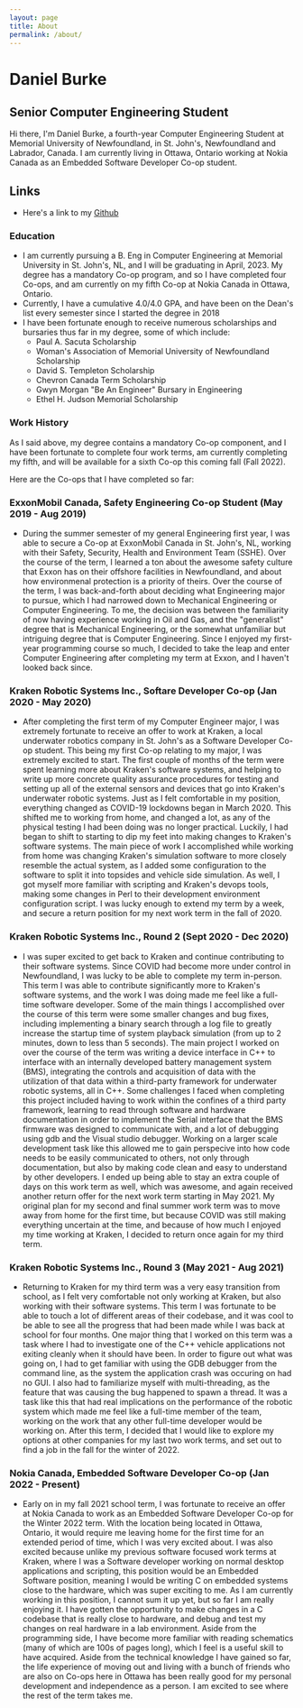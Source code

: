 ```yaml
---
layout: page
title: About
permalink: /about/
---
```


# Daniel Burke
## Senior Computer Engineering Student
Hi there, I'm Daniel Burke, a fourth-year Computer Engineering Student at Memorial University of Newfoundland, in St. John's, Newfoundland and Labrador, Canada. I am currently living in Ottawa, Ontario working at Nokia Canada as an Embedded Software Developer Co-op student.

## Links
- Here's a link to my [Github](https://github.com/Burke-Daniel)

### Education
- I am currently pursuing a B. Eng in Computer Engineering at Memorial University in St. John's, NL, and I will be graduating in April, 2023. My degree has a mandatory Co-op program, and so I have completed four Co-ops, and am currently on my fifth Co-op at Nokia Canada in Ottawa, Ontario.
- Currently, I have a cumulative 4.0/4.0 GPA, and have been on the Dean's list every semester since I started the degree in 2018
- I have been fortunate enough to receive numerous scholarships and bursaries thus far in my degree, some of which include:
  - Paul A. Sacuta Scholarship
  - Woman's Association of Memorial University of Newfoundland Scholarship
  - David S. Templeton Scholarship
  - Chevron Canada Term Scholarship
  - Gwyn Morgan "Be An Engineer" Bursary in Engineering
  - Ethel H. Judson Memorial Scholarship

### Work History
As I said above, my degree contains a mandatory Co-op component, and I have been fortunate to complete four work terms, am currently completing my fifth, and will be available for a sixth Co-op this coming fall (Fall 2022).

Here are the Co-ops that I have completed so far:
### ExxonMobil Canada, Safety Engineering Co-op Student (May 2019 - Aug 2019)
- During the summer semester of my general Engineering first year, I was able to secure a Co-op at ExxonMobil Canada in St. John's, NL, working with their Safety, Security, Health and Environment Team (SSHE). Over the course of the term, I learned a ton about the awesome safety culture that Exxon has on their offshore facilities in Newfoundland, and about how environmenal protection is a priority of theirs. Over the course of the term, I was back-and-forth about deciding what Engineering major to pursue, which I had narrowed down to Mechanical Engineering or Computer Engineering. To me, the decision was between the familiarity of now having experience working in Oil and Gas, and the "generalist" degree that is Mechanical Engineering, or the somewhat unfamiliar but intriguing degree that is Computer Engineering. Since I enjoyed my first-year programming course so much, I decided to take the leap and enter Computer Engineering after completing my term at Exxon, and I haven't looked back since.

### Kraken Robotic Systems Inc., Softare Developer Co-op (Jan 2020 - May 2020)
- After completing the first term of my Computer Engineer major, I was extremely fortunate to receive an offer to work at Kraken, a local underwater robotics company in St. John's as a Software Developer Co-op student. This being my first Co-op relating to my major, I was extremely excited to start. The first couple of months of the term were spent learning more about Kraken's software systems, and helping to write up more concrete quality assurance procedures for testing and setting up all of the external sensors and devices that go into Kraken's underwater robotic systems. Just as I felt comfortable in my position, everything changed as COVID-19 lockdowns began in March 2020. This shifted me to working from home, and changed a lot, as any of the physical testing I had been doing was no longer practical. Luckily, I had began to shift to starting to dip my feet into making changes to Kraken's software systems. The main piece of work I accomplished while working from home was changing Kraken's simulation software to more closely resemble the actual system, as I added some configuration to the software to split it into topsides and vehicle side simulation. As well, I got myself more familiar with scripting and Kraken's devops tools, making some changes in Perl to their development environment configuration script. I was lucky enough to extend my term by a week, and secure a return position for my next work term in the fall of 2020.

### Kraken Robotic Systems Inc., Round 2 (Sept 2020 - Dec 2020)
- I was super excited to get back to Kraken and continue contributing to their software systems. Since COVID had become more under control in Newfoundland, I was lucky to be able to complete my term in-person. This term I was able to contribute significantly more to Kraken's software systems, and the work I was doing made me feel like a full-time software developer. Some of the main things I accomplished over the course of this term were some smaller changes and bug fixes, including implementing a binary search through a log file to greatly increase the startup time of system playback simulation (from up to 2 minutes, down to less than 5 seconds). The main project I worked on over the course of the term was writing a device interface in C++ to interface with an internally developed battery management system (BMS), integrating the controls and acquisition of data with the utilization of that data within a third-party framework for underwater robotic systems, all in C++. Some challenges I faced when completing this project included having to work within the confines of a third party framework, learning to read through software and hardware documentation in order to implement the Serial interface that the BMS firmware was designed to communicate with, and a lot of debugging using gdb and the Visual studio debugger. Working on a larger scale development task like this allowed me to gain perspecive into how code needs to be easily communicated to others, not only through documentation, but also by making code clean and easy to understand by other developers. I ended up being able to stay an extra couple of days on this work term as well, which was awesome, and again received another return offer for the next work term starting in May 2021. My original plan for my second and final summer work term was to move away from home for the first time, but because COVID was still making everything uncertain at the time, and because of how much I enjoyed my time working at Kraken, I decided to return once again for my third term.

### Kraken Robotic Systems Inc., Round 3 (May 2021 - Aug 2021)
- Returning to Kraken for my third term was a very easy transition from school, as I felt very comfortable not only working at Kraken, but also working with their software systems. This term I was fortunate to be able to touch a lot of different areas of their codebase, and it was cool to be able to see all the progress that had been made while I was back at school for four months. One major thing that I worked on this term was a task where I had to investigate one of the C++ vehicle applications not exiting cleanly when it should have been. In order to figure out what was going on, I had to get familiar with using the GDB debugger from the command line, as the system the application crash was occuring on had no GUI. I also had to familiarize myself with multi-threading, as the feature that was causing the bug happened to spawn a thread. It was a task like this that had real implications on the performance of the robotic system which made me feel like a full-time member of the team, working on the work that any other full-time developer would be working on. After this term, I decided that I would like to explore my options at other companies for my last two work terms, and set out to find a job in the fall for the winter of 2022.

### Nokia Canada, Embedded Software Developer Co-op (Jan 2022 - Present)
- Early on in my fall 2021 school term, I was fortunate to receive an offer at Nokia Canada to work as an Embedded Software Developer Co-op for the Winter 2022 term. With the location being located in Ottawa, Ontario, it would require me leaving home for the first time for an extended period of time, which I was very excited about. I was also excited because unlike my previous software focused work terms at Kraken, where I was a Software developer working on normal desktop applications and scripting, this position would be an Embedded Software position, meaning I would be writing C on embedded systems close to the hardware, which was super exciting to me. As I am currently working in this position, I cannot sum it up yet, but so far I am really enjoying it. I have gotten the opportunity to make changes in a C codebase that is really close to hardware, and debug and test my changes on real hardware in a lab environment. Aside from the programming side, I have become more familiar with reading schematics (many of which are 100s of pages long), which I feel is a useful skill to have acquired. Aside from the technical knowledge I have gained so far, the life experience of moving out and living with a bunch of friends who are also on Co-ops here in Ottawa has been really good for my personal development and independence as a person. I am excited to see where the rest of the term takes me.
